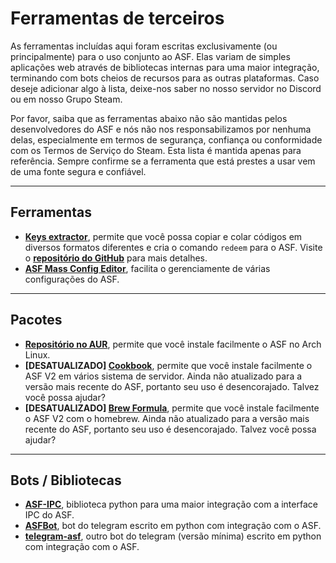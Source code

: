 # Ferramentas de terceiros

As ferramentas incluídas aqui foram escritas exclusivamente (ou principalmente) para o uso conjunto ao ASF. Elas variam de simples aplicações web através de bibliotecas internas para uma maior integração, terminando com bots cheios de recursos para as outras plataformas. Caso deseje adicionar algo à lista, deixe-nos saber no nosso servidor no Discord ou em nosso Grupo Steam.

Por favor, saiba que as ferramentas abaixo não são mantidas pelos desenvolvedores do ASF e nós não nos responsabilizamos por nenhuma delas, especialmente em termos de segurança, confiança ou conformidade com os Termos de Serviço do Steam. Esta lista é mantida apenas para referência. Sempre confirme se a ferramenta que está prestes a usar vem de uma fonte segura e confiável.

* * *

## Ferramentas

- **[Keys extractor](https://ske.cloudswift.me)**, permite que você possa copiar e colar códigos em diversos formatos diferentes e cria o comando `redeem` para o ASF. Visite o **[repositório do GitHub](https://github.com/Cloud-Swift/SKE)** para mais detalhes.
- **[ASF Mass Config Editor](https://github.com/genesix-eu/asf_mass_config_editor)**, facilita o gerenciamente de várias configurações do ASF.

* * *

## Pacotes

- **[Repositório no AUR](https://aur.archlinux.org/packages/asf)**, permite que você instale facilmente o ASF no Arch Linux.
- **[DESATUALIZADO] [Cookbook](https://supermarket.chef.io/cookbooks/asf)**, permite que você instale facilmente o ASF V2 em vários sistema de servidor. Ainda não atualizado para a versão mais recente do ASF, portanto seu uso é desencorajado. Talvez você possa ajudar?
- **[DESATUALIZADO] [Brew Formula](http://brewformulas.org/ArchiSteamFarm)**, permite que você instale facilmente o ASF V2 com o homebrew. Ainda não atualizado para a versão mais recente do ASF, portanto seu uso é desencorajado. Talvez você possa ajudar?

* * *

## Bots / Bibliotecas

- **[ASF-IPC](https://pypi.python.org/pypi/ASF-IPC/1.1.3)**, biblioteca python para uma maior integração com a interface IPC do ASF.
- **[ASFBot](https://github.com/dmcallejo/ASFBot)**, bot do telegram escrito em python com integração com o ASF.
- **[telegram-asf](https://github.com/deluxghost/telegram-asf)**, outro bot do telegram (versão mínima) escrito em python com integração com o ASF.